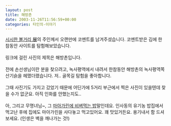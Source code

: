```yaml
---
layout: post
title: 해방촌
date: 2003-11-26T11:56:59+00:00
categories: 타인의-이야기
---
```

<a href="http://wiretire.com/zboard/view.php?id=namelessphoto&no=46" target=bb>시시한 볼거리 展</a>의 주인께서 오랜만에 코멘트를 남겨주셨습니다. 코멘트받은 김에 한참동안 사이트를 탐험해보았습니다.<br /><br />링크에 걸린 사진의 제목은 해방촌입니다.<br /><br />전에 손선생님이란 분을 찾으려고, 녹사평역에서 내려서 한참동안 해방촌의 녹사평역쪽 산기슭을 헤맸더랬습니다. 저.. 골목길 탐험을 좋아합니다.<br /><br />그때 사진기도 가지고 갔었기 때문에 어딘가에 5거리 부근에서 찍은 사진이 있을텐데 찾을 수가 없군요. 아직 인화를 안했는지도..<br /><br />아, 그리고 무명녀님~, 그 <a href="http://sisi.wiretire.com/pm/comments.php?id=76_0_1_0_C" target=bb>마아가린에 비벼먹는 밥</a>말인데요. 인사동의 유기농 밥집에서 먹고난 후에 집에도 마아가린을 사다놓고 먹고있어요. 꽤 맛있거든요. 용기내서 함 드셔보세요. (인생은 벽을 깨나가는 것!)
